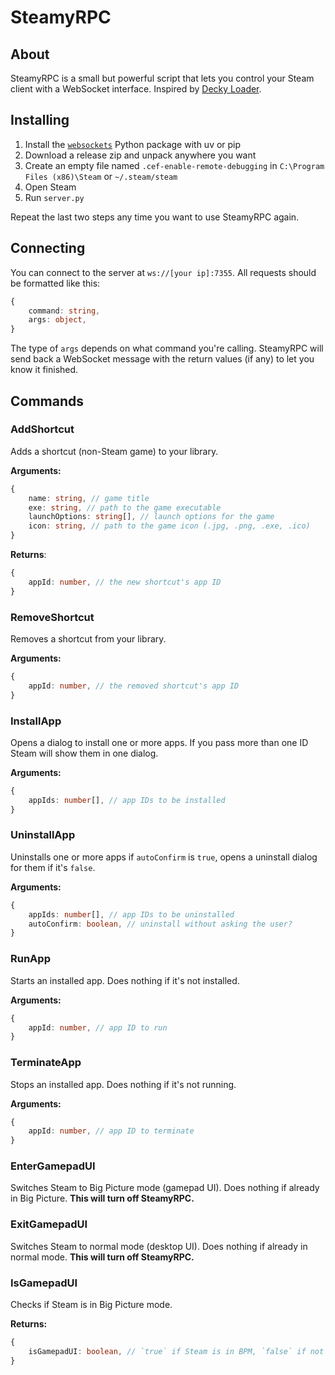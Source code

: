 # SteamyRPC

## About

SteamyRPC is a small but powerful script that lets you control your Steam client with a WebSocket interface. Inspired by [Decky Loader](https://github.com/SteamDeckHomebrew/decky-loader).

## Installing

1. Install the [`websockets`](https://pypi.org/project/websockets/) Python package with uv or pip
2. Download a release zip and unpack anywhere you want
3. Create an empty file named `.cef-enable-remote-debugging` in `C:\Program Files (x86)\Steam` or `~/.steam/steam`
4. Open Steam
5. Run `server.py`

Repeat the last two steps any time you want to use SteamyRPC again.

## Connecting

You can connect to the server at `ws://[your ip]:7355`. All requests should be formatted like this:

```typescript
{
    command: string,
    args: object,
}
```

The type of `args` depends on what command you're calling. SteamyRPC will send back a WebSocket message with the return values (if any) to let you know it finished.

## Commands

### AddShortcut

Adds a shortcut (non-Steam game) to your library.

**Arguments:**

```typescript
{
    name: string, // game title
    exe: string, // path to the game executable
    launchOptions: string[], // launch options for the game
    icon: string, // path to the game icon (.jpg, .png, .exe, .ico)
}
```

**Returns**:

```typescript
{
    appId: number, // the new shortcut's app ID
}
```

### RemoveShortcut

Removes a shortcut from your library.

**Arguments:**

```typescript
{
    appId: number, // the removed shortcut's app ID
}
```

### InstallApp

Opens a dialog to install one or more apps. If you pass more than one ID Steam will show them in one dialog.

**Arguments:**

```typescript
{
    appIds: number[], // app IDs to be installed
}
```

### UninstallApp

Uninstalls one or more apps if `autoConfirm` is `true`, opens a uninstall dialog for them if it's `false`.

**Arguments:**

```typescript
{
    appIds: number[], // app IDs to be uninstalled
    autoConfirm: boolean, // uninstall without asking the user?
}
```

### RunApp

Starts an installed app. Does nothing if it's not installed.

**Arguments:**

```typescript
{
    appId: number, // app ID to run
}
```

### TerminateApp

Stops an installed app. Does nothing if it's not running.

**Arguments:**

```typescript
{
    appId: number, // app ID to terminate
}
```

### EnterGamepadUI

Switches Steam to Big Picture mode (gamepad UI). Does nothing if already in Big Picture. **This will turn off SteamyRPC.**

### ExitGamepadUI

Switches Steam to normal mode (desktop UI). Does nothing if already in normal mode. **This will turn off SteamyRPC.**

### IsGamepadUI

Checks if Steam is in Big Picture mode.

**Returns:**

```typescript
{
    isGamepadUI: boolean, // `true` if Steam is in BPM, `false` if not
}
```
